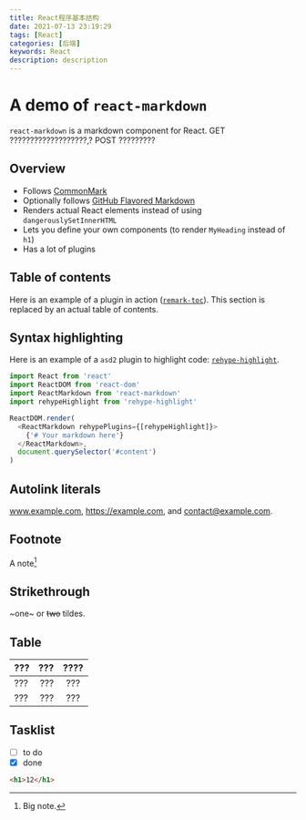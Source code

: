 ```yaml
---
title: React程序基本结构
date: 2021-07-13 23:19:29
tags: [React]
categories: [后端]
keywords: React
description: description
---
```


# A demo of `react-markdown`

`react-markdown` is a markdown component for React.
GET ???????????????????,? POST ?????????

## Overview

* Follows [CommonMark](https://commonmark.org)
* Optionally follows [GitHub Flavored Markdown](https://github.github.com/gfm/)
* Renders actual React elements instead of using `dangerouslySetInnerHTML`
* Lets you define your own components (to render `MyHeading` instead of `h1`)
* Has a lot of plugins

## Table of contents

Here is an example of a plugin in action
([`remark-toc`](https://github.com/remarkjs/remark-toc)).
This section is replaced by an actual table of contents.

## Syntax highlighting

Here is an example of a `asd2` plugin to highlight code:
[`rehype-highlight`](https://github.com/rehypejs/rehype-highlight).

```js
import React from 'react'
import ReactDOM from 'react-dom'
import ReactMarkdown from 'react-markdown'
import rehypeHighlight from 'rehype-highlight'

ReactDOM.render(
  <ReactMarkdown rehypePlugins={[rehypeHighlight]}>
	{'# Your markdown here'}
  </ReactMarkdown>,
  document.querySelector('#content')
)
```

## Autolink literals

www.example.com, https://example.com, and contact@example.com.

## Footnote

A note[^1]

[^1]: Big note.

## Strikethrough

~one~ or ~~two~~ tildes.

## Table
| ???  |  ??? | ????  |
| :--- | ---: | :---: |
| ???  |  ??? |  ???  |
| ???  |  ??? |  ???  |


## Tasklist

* [ ] to do
* [x] done

```html
<h1>12</h1>
```